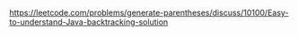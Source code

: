 https://leetcode.com/problems/generate-parentheses/discuss/10100/Easy-to-understand-Java-backtracking-solution